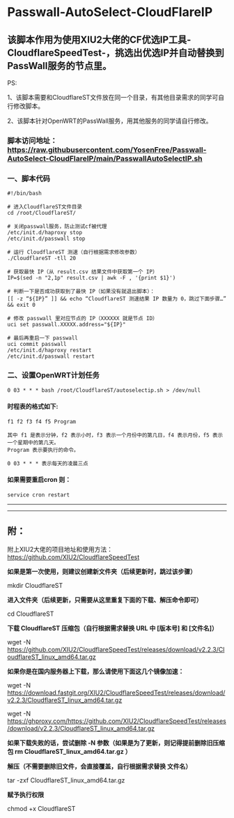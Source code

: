 # Passwall-AutoSelect-CloudFIareIP

## 该脚本作用为使用XIU2大佬的CF优选IP工具-CloudflareSpeedTest-，挑选出优选IP并自动替换到PassWall服务的节点里。

PS:

1、该脚本需要和CloudflareST文件放在同一个目录，有其他目录需求的同学可自行修改脚本。

2、该脚本针对OpenWRT的PassWall服务，用其他服务的同学请自行修改。

### 脚本访问地址：https://raw.githubusercontent.com/YosenFree/Passwall-AutoSelect-CloudFIareIP/main/PasswallAutoSelectIP.sh

### 一、脚本代码

```shell
#!/bin/bash

# 进入CloudflareST文件目录
cd /root/CloudflareST/

# 关闭passwall服务，防止测试cf被代理
/etc/init.d/haproxy stop
/etc/init.d/passwall stop

# 运行 CloudflareST 测速（自行根据需求修改参数）
./CloudflareST -tll 20

# 获取最快 IP（从 result.csv 结果文件中获取第一个 IP）
IP=$(sed -n "2,1p" result.csv | awk -F , '{print $1}')

# 判断一下是否成功获取到了最快 IP（如果没有就退出脚本）：
[[ -z “${IP}” ]] && echo “CloudflareST 测速结果 IP 数量为 0，跳过下面步骤…” && exit 0

# 修改 passwall 里对应节点的 IP（XXXXXX 就是节点 ID）
uci set passwall.XXXXX.address="${IP}"

# 最后再重启一下 passwall
uci commit passwall
/etc/init.d/haproxy restart
/etc/init.d/passwall restart
```
### 二、设置OpenWRT计划任务
```
0 03 * * * bash /root/CloudflareST/autoselectip.sh > /dev/null
```

#### 时程表的格式如下:
```
f1 f2 f3 f4 f5 Program

其中 f1 是表示分钟，f2 表示小时，f3 表示一个月份中的第几日，f4 表示月份，f5 表示一个星期中的第几天。
Program 表示要执行的命令。

0 03 * * * 表示每天的凌晨三点
```
#### 如果需要重启cron 则：
```
service cron restart
```
***
***
## 附：
附上XIU2大佬的项目地址和使用方法：https://github.com/XIU2/CloudflareSpeedTest

**如果是第一次使用，则建议创建新文件夹（后续更新时，跳过该步骤）**

mkdir CloudflareST

**进入文件夹（后续更新，只需要从这里重复下面的下载、解压命令即可）**

cd CloudflareST

**下载 CloudflareST 压缩包（自行根据需求替换 URL 中 [版本号] 和 [文件名]）**

wget -N https://github.com/XIU2/CloudflareSpeedTest/releases/download/v2.2.3/CloudflareST_linux_amd64.tar.gz

**如果你是在国内服务器上下载，那么请使用下面这几个镜像加速：**

wget -N https://download.fastgit.org/XIU2/CloudflareSpeedTest/releases/download/v2.2.3/CloudflareST_linux_amd64.tar.gz

wget -N https://ghproxy.com/https://github.com/XIU2/CloudflareSpeedTest/releases/download/v2.2.3/CloudflareST_linux_amd64.tar.gz

**如果下载失败的话，尝试删除 -N 参数（如果是为了更新，则记得提前删除旧压缩包 rm CloudflareST_linux_amd64.tar.gz ）**

**解压（不需要删除旧文件，会直接覆盖，自行根据需求替换 文件名）**

tar -zxf CloudflareST_linux_amd64.tar.gz

**赋予执行权限**

chmod +x CloudflareST

